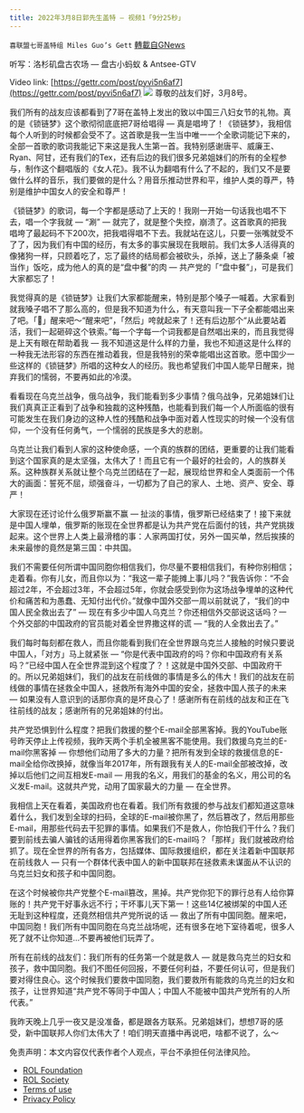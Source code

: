 ```yaml
---
title: 2022年3月8日郭先生盖特 — 视频1「9分25秒」
---
```

`喜联盟七哥盖特组 Miles Guo’s Gett` [轉載自GNews](https://gnews.org/zh-hans/2130015/)

听写：洛杉矶盘古农场 — 盘古小蚂蚁 & Antsee-GTV

Video link: [https://gettr.com/post/pyvi5n6af7](https://gettr.com/post/pyvi5n6af7)
![](https://assets.gnews.org/wp-content/uploads/2022/03/1CD87710-A1B6-4541-89B0-7EF93FD037CB.jpeg)
尊敬的战友们好，3月8号。

我们所有的战友应该都看到了7哥在盖特上发出的致以中国三八妇女节的礼物。真的是《锁链梦》这个歌彻彻底底把7哥给唱得 — 真是唱垮了！《锁链梦》，我相信每个人听到的时候都会受不了。这首歌是我一生当中唯一一个全歌词能记下来的，全部一首歌的歌词我能记下来这是我人生第一首。我特别感谢唐平、威廉王、Ryan、阿甘，还有我们的Tex，还有后边的我们很多兄弟姐妹们的所有的全程参与，制作这个翻唱版的《女人花》。我不认为翻唱有什么了不起的，我们又不是要做什么样的音乐，我们要做的是什么？用音乐推动世界和平，维护人类的尊严，特别是维护中国女人的安全和尊严！

《锁链梦》的歌词，每一个字都是感动了上天的！我刚一开始一句话我也唱不下去，唱一个字我就 — “涮” — 就完了，就是整个失控，崩溃了。这首歌真的把我唱垮了最起码不下200次，把我唱得唱不下去。我就站在这儿，只要一张嘴就受不了了，因为我们有中国的经历，有太多的事实展现在我眼前。我们太多人活得真的像猪狗一样，只顾着吃了，忘了最终的结局都会被砍头，杀掉，送上了藤条桌「被当作」饭吃，成为他人的真的是“盘中餐”的肉 — 共产党的「“盘中餐”」，可是我们大家都忘了！

我觉得真的是《锁链梦》让我们大家都能醒来，特别是那个嗓子一喊着。大家看到就我嗓子唱不了那么高的，但是我不知道为什么，有天意叫我一下子全都能唱出来了吧。「🎵」醒来吧～“醒来吧”，「然后」咵就起来了！还有后边那个“从此要站着活，我们一起砸碎这个铁索。”每一个字每一个词我都是自然唱出来的，而且我觉得是上天有眼在帮助着我 — 我不知道这是什么样的力量，我也不知道这是什么样的一种我无法形容的东西在推动着我，但是我特别的荣幸能唱出这首歌。愿中国少一些这样的《锁链梦》所唱的这种女人的经历。我也希望我们中国人能早日醒来，抛弃我们的懦弱，不要再如此的冷漠。

看看现在乌克兰战争，俄乌战争，我们能看到多少事情？俄乌战争，兄弟姐妹们让我们真真正正看到了战争和独裁的这种残酷，也能看到我们每一个人所面临的很有可能发生在我们身边的这种人性的残酷和战争中面对着人性现实的时候一个没有信仰，一个没有任何勇气，一个懦弱的民族是多大的悲剧。

乌克兰让我们看到人家的这种使命感，一个真的族群的团结，更重要的让我们能看到这个国家真的是太坚强，太伟大了！而且它有一个最好的社会的，人的族群关系。这种族群关系就让整个乌克兰团结在了一起，展现给世界和全人类面前一个伟大的画面：誓死不屈，顽强奋斗，一切都为了自己的家人、土地、资产、安全、尊严！

大家现在还讨论什么俄罗斯赢不赢 — 扯淡的事情，俄罗斯已经结束了！接下来就是中国人埋单，俄罗斯的账现在全世界都是认为共产党在后面付的钱，共产党挑拨起来。这个世界上人类上最滑稽的事：人家两国打仗，另外一国买单，然后挨揍的未来最惨的竟然是第三国：中共国。

我们不需要任何所谓中国同胞你相信我们，你尽量不要相信我们，有种你别相信；走着看。你有儿女，而且你以为：“我这一辈子能摊上事儿吗？”我告诉你：“不会超过2年，不会超过3年，不会超过5年，你就会感受到你为这场战争埋单的这种代价和痛苦和为愚蠢、无知付出代价。”就像中国外交部一周以前就说了，“我们的中国人民全救出去了” — 现在有多少中国人乌克兰？你还相信外交部说这话吗？一个外交部的中国政府的官员能对着全世界撒这样的谎 — “我的人全救出去了。”

我们每时每刻都在救人，而且你能看到我们在全世界跟乌克兰人接触的时候只要说中国人，「对方」马上就紧张 — “你是代表中国政府的吗？你和中国政府有关系吗？”已经中国人在全世界混到这个程度了？！这就是中国外交部、中国政府干的。所以兄弟姐妹们，我们的战友在前线做的事情是多么的伟大！我们的战友在前线做的事情在拯救全中国人，拯救所有海外中国的安全，拯救中国人孩子的未来 — 如果没有人意识到的话那你真的是坏良心了！感谢所有在前线的战友和正在飞往前线的战友；感谢所有的兄弟姐妹的付出。

共产党恐惧到什么程度？把我们救援的整个E-mail全部黑客掉。我的YouTube账号昨天停止上传视频，我昨天两个手机全被黑客不能使用。我们救援乌克兰的E-mail你黑客掉 — 你想他们动用了多大的力量？把所有发到全球的救援信息的E-mail全给你改换掉，就像当年2017年，所有跟我有关人的E-mail全部被改掉，改掉以后他们之间互相发E-mail — 用我的名义，用我们的基金的名义，用公司的名义发E-mail。这就共产党，动用了国家最大的力量 — 在全世界。

我相信上天在看着，美国政府也在看着。我们所有救援的参与战友们都知道这意味着什么，我们发到全球的扫码，全球的E-mail被你黑了，然后篡改了，然后用那些E-mail，用那些代码去干犯罪的事情。如果我们不是救人，你怕我们干什么？我们要到前线去骗人骗钱的话用得着你黑客我们的E-mail吗？「那样」我们就被政府给抓了。现在全世界的所有各方，包括媒体、国际救援组织，都在关注着新中国联邦在前线救人 — 只有一个群体代表中国人的新中国联邦在拯救素未谋面从不认识的乌克兰妇女和孩子和中国同胞。

在这个时候被你共产党整个E-mail篡改，黑掉。共产党你犯下的罪行总有人给你算账的！共产党干好事永远不行；干坏事儿天下第一！这些14亿被绑架的中国人还无耻到这种程度，还竟然相信共产党所说的话 — 救出了所有中国同胞。醒来吧，中国同胞！我们所有中国同胞在乌克兰战场呢，还有很多在地下室待着呢，很多人死了就不让你知道…不要再被他们玩弄了。

所有在前线的战友们：我们所有的任务第一个就是救人 — 就是救乌克兰的妇女和孩子，救中国同胞。我们不图任何回报，不要任何利益，不要任何认可，但是我们要对得住良心。这个时候我们要救中国同胞，我们要救所有能救的乌克兰的妇女和孩子，让世界知道“共产党不等同于中国人；中国人不能被中国共产党所有的人所代表。”

我昨天晚上几乎一夜又是没准备，都是跟各方联系。兄弟姐妹们，想想7哥的感受，新中国联邦人你们太伟大了！咱们明天直播中再说吧，啥都不说了，么～

 

免责声明：本文内容仅代表作者个人观点，平台不承担任何法律风险。

- [ROL Foundation](https://rolfoundation.org/)
- [ROL Society](https://rolsociety.org/)
- [Terms of use](https://gnews.org/terms-of-use-3/)
- [Privacy Policy](https://gnews.org/privacy-policy/)

